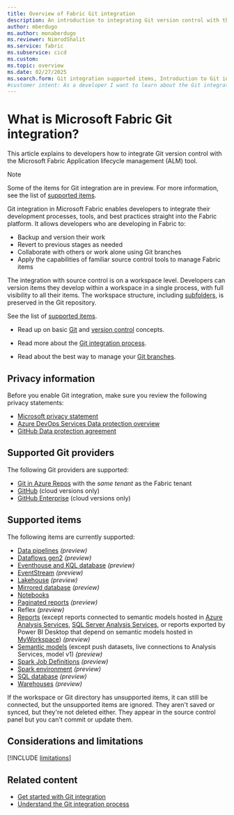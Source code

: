 ```yaml
---
title: Overview of Fabric Git integration
description: An introduction to integrating Git version control with the Fabric Application lifecycle management (ALM) tool
author: mberdugo
ms.author: monaberdugo
ms.reviewer: NimrodShalit
ms.service: fabric
ms.subservice: cicd
ms.custom:
ms.topic: overview
ms.date: 02/27/2025
ms.search.form: Git integration supported items, Introduction to Git integration
#customer intent: As a developer I want to learn about the Git integration feature in Fabric so that my team can collaborate more effectively.
---
```


# What is Microsoft Fabric Git integration?

This article explains to developers how to integrate Git version control with the Microsoft Fabric Application lifecycle management (ALM) tool.

> [!NOTE]
> Some of the items for Git integration are in preview. For more information, see the list of [supported items](#supported-items).

Git integration in Microsoft Fabric enables developers to integrate their development processes, tools, and best practices straight into the Fabric platform. It allows developers who are developing in Fabric to:

* Backup and version their work
* Revert to previous stages as needed
* Collaborate with others or work alone using Git branches
* Apply the capabilities of familiar source control tools to manage Fabric items

The integration with source control is on a workspace level. Developers can version items they develop within a workspace in a single process, with full visibility to all their items. The workspace structure, including [subfolders](./git-integration-process.md#folders), is preserved in the Git repository.

See the list of [supported items](#supported-items).

* Read up on basic [Git](/devops/develop/git/what-is-git) and [version control](/devops/develop/git/what-is-version-control) concepts.  

* Read more about the [Git integration process](./git-integration-process.md).

* Read about the best way to manage your [Git branches](./manage-branches.md).

## Privacy information

Before you enable Git integration, make sure you review the following privacy statements:

* <a href="https://go.microsoft.com/fwlink/?LinkId=521839" target="_blank">Microsoft privacy statement</a>
* [Azure DevOps Services Data protection overview](/azure/devops/organizations/security/data-protection)
* <a href="https://github.com/customer-terms/github-data-protection-agreement" target="_blank">GitHub Data protection agreement</a>

## Supported Git providers

The following Git providers are supported:

* [Git in Azure Repos](/en-us/azure/devops/user-guide/code-with-git) with the *same tenant* as the Fabric tenant
* [GitHub](https://github.com/) (cloud versions only)
* [GitHub Enterprise](https://github.com/enterprise) (cloud versions only)

## Supported items

The following items are currently supported:

* [Data pipelines](../../data-factory/git-integration-deployment-pipelines.md) *(preview)*
* [Dataflows gen2](../../data-factory/dataflow-gen2-cicd-and-git-integration.md) *(preview)*
* [Eventhouse and KQL database](../../real-time-intelligence//eventhouse-git-deployment-pipelines.md) *(preview)*
* [EventStream](../../real-time-intelligence/event-streams/eventstream-cicd.md) *(preview)*
* [Lakehouse](../../data-engineering/lakehouse-git-deployment-pipelines.md) *(preview)*
* [Mirrored database](../../database/mirrored-database/mirrored-database-cicd.md) *(preview)*
* [Notebooks](../../data-engineering/notebook-source-control-deployment.md#notebook-git-integration)
* [Paginated reports](/power-bi/paginated-reports/paginated-github-integration) *(preview)*
* Reflex *(preview)*
* [Reports](./source-code-format.md#report-files) (except reports connected to semantic models hosted in [Azure Analysis Services](/azure/analysis-services/analysis-services-overview), [SQL Server Analysis Services](/analysis-services/analysis-services-overview), or reports exported by Power BI Desktop that depend on semantic models hosted in [MyWorkspace](../../admin/portal-workspaces.md#govern-my-workspaces)) *(preview)*
* [Semantic models](./source-code-format.md#semantic-model-files) (except push datasets, live connections to Analysis Services, model v1) *(preview)*
* [Spark Job Definitions](../../data-engineering/spark-job-definition-source-control.md) *(preview)*
* [Spark environment](../../data-engineering/environment-git-and-deployment-pipeline.md) *(preview)*
* [SQL database](../../database/sql/source-control.md) *(preview)*
* [Warehouses](../../data-warehouse/data-warehousing.md) *(preview)*

If the workspace or Git directory has unsupported items, it can still be connected, but the unsupported items are ignored. They aren't saved or synced, but they're not deleted either. They appear in the source control panel but you can't commit or update them.

## Considerations and limitations

[!INCLUDE [limitations](../../includes/git-limitations.md)]

## Related content

* [Get started with Git integration](./git-get-started.md)
* [Understand the Git integration process](./git-integration-process.md)
